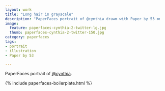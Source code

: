 ```yaml
---
layout: work
title: "Long hair in grayscale"
description: "PaperFaces portrait of @cynthia drawn with Paper by 53 on an iPad."
image: 
  feature: paperfaces-cynthia-2-twitter-lg.jpg
  thumb: paperfaces-cynthia-2-twitter-150.jpg
category: paperfaces
tags: 
- portrait
- illustration
- Paper by 53

---
```


PaperFaces portrait of [@cynthia](http://twitter.com/cynthia).

{% include paperfaces-boilerplate.html %}